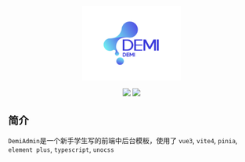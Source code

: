 <p align="center">
  <img src="./public/logo.svg" width="40%" />
</p>
<p align="center">
  <img src="https://svg.hamm.cn/badge.svg?key=License&value=MIT" />
  <img src="https://svg.hamm.cn/badge.svg?key=Version&value=0.0.1" />
</p>

## 简介
`DemiAdmin`是一个新手学生写的前端中后台模板，使用了 `vue3`, `vite4`, `pinia`, `element plus`, `typescript`, `unocss` 


